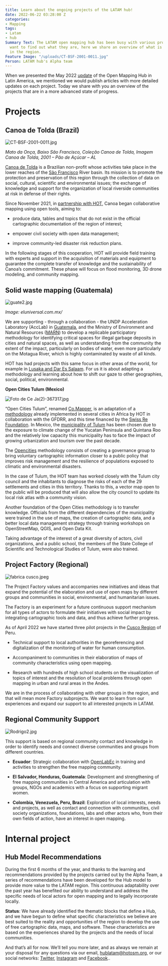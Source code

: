 ```yaml
---
title: Learn about the ongoing projects of the LATAM hub!
date: 2022-06-22 03:28:00 Z
categories:
- Mapping
tags:
- Latam
- hub
Summary Text: The LATAM open mapping hub has been busy with various projects, if you
  want to find out what they are, here we share an overview of what is being done
  in the region.
Feature Image: "/uploads/CT-BSF-2001-0011.jpg"
Person: LATAM hub's Alpha team
---
```


When we presented the May 2022 [update](https://www.hotosm.org/updates/open-mapping-hub-in-latam-may-2022-update/) of the Open Mapping Hub in Latin America, we mentioned we would publish articles with more detailed updates on each project. Today we share with you an overview of the projects that are in a more advanced state of progress.

# Projects

## Canoa de Tolda (Brazil)

![CT-BSF-2001-0011.jpg](/uploads/CT-BSF-2001-0011.jpg)

*Mato da Onça, Baixo São Francisco, Coleção Canoa de Tolda, Imagem Canoa de Tolda, 2001 – Pão de Açúcar – AL*

[Canoa de Tolda](https://canoadetolda.org.br/) is a Brazilian non-profit whose activities take place in the lower reaches of the [São Francisco](https://en.wikipedia.org/wiki/S%C3%A3o_Francisco_River) River basin. Its mission is to promote the protection and preservation of this region through the collection of data on social, cultural, scientific and environmental issues; the exchange of knowledge and support for the organization of local riverside communities at risk in defense of their rights.

Since November 2021, in [partnership with HOT](https://infosaofrancisco.canoadetolda.org.br/noticias/geotecnologias/canoa-de-tolda-se-une-ao-hot-e-planeja-mapeamentos-da-bacia-do-rio-sao-francisco/), Canoa began collaborative mapping using open tools, aiming to:

* produce data, tables and topics that do not exist in the official cartographic documentation of the region of interest;

* empower civil society with open data management;

* improve community-led disaster risk reduction plans.

In the following stages of this cooperation, HOT will provide field training with experts and support in the acquisition of materials and equipment to guarantee the complete transfer of knowledge and the sustainability of Canoa’s commitment. These phase will focus on flood monitoring, 3D drone modeling, and community mapping.

## Solid waste mapping (Guatemala)

![guate2.jpg](/uploads/guate2.jpg)

*Image: eluniversal.com.mx/*

We are supporting - through a collaboration - the UNDP Acceleration Laboratory (AccLab) in [Guatemala](https://www.undp.org/es/guatemala), and the Ministry of Environment and Natural Resources ([MARN](https://www.marn.gob.gt/)) to develop a replicable participatory methodology for identifying critical spaces for illegal garbage deposits in cities and natural spaces, as well as understanding from the community the extent of the impact, particularly on bodies of water, even more particularly on the Motagua River, which is highly contaminated by waste of all kinds.

HOT has had projects with this same focus in other areas of the world, for example in [Lusaka and Dar Es Salaam](https://www.hotosm.org/updates/using-open-source-tools-to-solve-routing-issues-for-solid-waste-collection-in-dar-es-salaam/). For us it is about adapting a methodology and learning about how to shift our gaze to other geographies, social, political, environmental.

**Open Cities Tulum (Mexico)**

![Foto de Ce Ja(2)-367317.jpg](/uploads/Foto%20de%20Ce%20Ja(2)-367317.jpg)

“Open Cities Tulum”, renamed [Co.Mapper](https://comapper.org/), is an adaptation of a [methodology](https://opendri.org/wp-content/uploads/2020/10/Open-Cities-Africa-Final-Report.pdf) already implemented in several cities in Africa by HOT in collaboration with the GFDRR, and this time financed by the [Swiss Re Foundation](https://www.swissrefoundation.org/). In Mexico, the [municipality of Tulum](https://en.wikipedia.org/wiki/Tulum_Municipality) has been chosen due to the exposure to climate change of the Yucatan Peninsula and Quintana Roo and the relatively low capacity this municipality has to face the impact of growing urbanization and tourism over the past decade.

The [Opencities](https://opencitiesproject.org/) methodology consists of creating a governance group to bring voluntary cartographic information closer to a public policy that improves risk management and the resilience of populations exposed to climatic and environmental disasters.

In the case of Tulum, the HOT team has worked closely with the Tulum city council and the inhabitants to diagnose the risks of each of the 29 settlements and cities in this territory. Thanks to this, a vector map open to the public will be produced that will also allow the city council to update its local risk atlas with a community vision.

Another foundation of the Open Cities methodology is to transfer knowledge. Officials from the different dependencies of the municipality were trained in the use of maps, the creation of cartographic data, and a better local data management strategy through training workshops on OpenStreetMap, QGIS, and Open Data Kit.

Taking advantage of the interest of a great diversity of actors, civil organizations, and a public school, the members of the State College of Scientific and Technological Studies of Tulum, were also trained.

## Project Factory (Regional)

![fabrica cusco.jpeg](/uploads/fabrica%20cusco.jpeg)

The Project Factory values ​​and accompanies new initiatives and ideas that expand the potential of the elaboration and use of open maps by different groups and communities in social, environmental, and humanitarian issues.

The Factory is an experiment for a future continuous support mechanism for all types of actors to formulate their initiatives with social impact by integrating cartographic tools and data, and thus achieve further progress.

As of April 2022 we have started three pilot projects in the [Cusco Region](https://en.wikipedia.org/wiki/Department_of_Cuzco) of Peru.

* Technical support to local authorities in the georeferencing and digitalization of the monitoring of water for human consumption.

* Accompaniment to communities in their elaboration of maps of community characteristics using open mapping.

* Research with hundreds of high school students on the visualization of topics of interest and the resolution of local problems through open mapping in urban and rural areas in the Andes.

We are in the process of collaborating with other groups in the region, and that will mean more Factory subprojects. We want to learn from our experiences and expand our support to all interested projects in LATAM.

## Regional Community Support

![Rodrigo2.jpg](/uploads/Rodrigo2.jpg)

This support is based on regional community contact and knowledge in order to identify needs and connect diverse communities and groups from different countries.

* **Ecuador**: Strategic collaboration with [OpenLabEc](https://openlab.ec/) in training and activities to strengthen the free mapping community.

* **El Salvador, Honduras, Guatemala**: Development and strengthening of free mapping communities in Central America and articulation with groups, NGOs and academics with a focus on supporting migrant women.

* **Colombia, Venezuela, Peru, Brazil**: Exploration of local interests, needs and projects, as well as contact and connection with communities, civil society organizations, foundations, labs and other actors who, from their own fields of action, have an interest in open mapping.

# Internal project

## Hub Model Recommendations

During the first 6 months of the year, and thanks to the learning and recommendations provided by the projects carried out by the Alpha Team, a series of recommendations have been developed for the Hub model to provide more value to the LATAM region. This continuous adaptability over the past year has benefited our ability to understand and address the specific needs of local actors for open mapping and to legally incorporate locally.

**Status**: We have already identified the thematic blocks that define a Hub, and we have begun to define what specific characteristics we believe are best suited to the reality and opportunities of the region to develop the use of free cartographic data, maps, and software. These characteristics are based on the experiences shared by the projects and the needs of local communities.

And that’s all for now. We’ll tell you more later, and as always we remain at your disposal for any questions via our email,  [hublatam@hotosm.org](mailto:hublatam@hotosm.org),  or our social networks: [Twitter](https://twitter.com/mapeoabierto_la), [Instagram](https://www.instagram.com/mapeoabierto_la/) and [Facebook](https://www.facebook.com/Mapeo-abierto-Am%C3%A9rica-Latina-102804808622456/)..